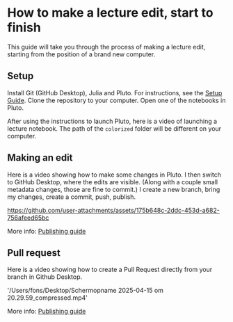 # How to make a lecture edit, start to finish
This guide will take you through the process of making a lecture edit, starting from the position of a brand new computer.

## Setup
Install Git (GitHub Desktop), Julia and Pluto. For instructions, see the [Setup Guide](setup.md). Clone the repository to your computer. Open one of the notebooks in Pluto.

After using the instructions to launch Pluto, here is a video of launching a lecture notebook. The path of the `colorized` folder will be different on your computer.




## Making an edit
Here is a video showing how to make some changes in Pluto. I then switch to GitHub Desktop, where the edits are visible. (Along with a couple small metadata changes, those are fine to commit.) I create a new branch, bring my changes, create a commit, push, publish.

https://github.com/user-attachments/assets/175b648c-2ddc-453d-a682-756afeed65bc

More info: [Publishing guide](publishing.md)


## Pull request

Here is a video showing how to create a Pull Request directly from your branch in Github Desktop.

'/Users/fons/Desktop/Schermopname 2025-04-15 om 20.29.59_compressed.mp4'

More info: [Publishing guide](publishing.md)





